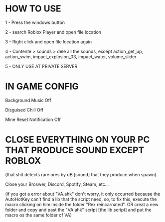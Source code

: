 # HOW TO USE

1 - Press the windows button

2 - search Roblox Player and open file location

3 - Right click and open file location again

4 - Contente > sounds > dele all the sounds, except action_get_up, action_swim, impact_explosion_03, impact_water, volume_slider

5 - ONLY USE AT PRIVATE SERVER

# IN GAME CONFIG

Background Music Off

Disguised Chill Off

Mine Reset Notification Off

# CLOSE EVERYTHING ON YOUR PC THAT PRODUCE SOUND EXCEPT ROBLOX
(that shit detects rare ores by dB [sound] that they produce when spawn)

Close your Broswer, Discord, Spotify, Steam, etc...

(if you got a error about "VA.ahk" don't worry, it only occurred because the AutoHotKey can't find a lib that the script need, so, to fix this, execute the macro clicking on him inside the folder "Rex reincarnated". OR creat a new folder and copy and past the "VA.ahk" script [the lib script] and put the macro os the same folder of VA)
